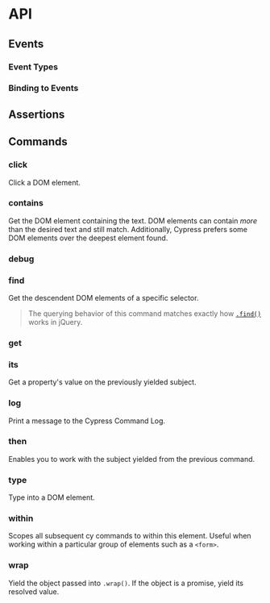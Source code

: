 # API

## Events

### Event Types

### Binding to Events

## Assertions

## Commands

### click

Click a DOM element.

### contains

Get the DOM element containing the text.
DOM elements can contain *more* than the desired text and still match.
Additionally, Cypress prefers some DOM elements over the deepest element found.

### debug

### find

Get the descendent DOM elements of a specific selector.
> The querying behavior of this command matches exactly how [`.find()`](https://api.jquery.com/find/) works in jQuery.

### get

### its

Get a property's value on the previously yielded subject.

### log

Print a message to the Cypress Command Log.

### then

Enables you to work with the subject yielded from the previous command.

### type

Type into a DOM element.

### within

Scopes all subsequent cy commands to within this element.
Useful when working within a particular group of elements such as a `<form>`.

### wrap

Yield the object passed into `.wrap()`.
If the object is a promise, yield its resolved value.
